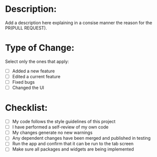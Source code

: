 # Description:

Add a description here explaining in a consise manner the reason for the PR(PULL REQUEST).

# Type of Change:

Select only the ones that apply:

- [ ] Added a new feature
- [ ] Edited a current feature
- [ ] Fixed bugs
- [ ] Changed the UI

# Checklist:

- [ ] My code follows the style guidelines of this project
- [ ] I have performed a self-review of my own code
- [ ] My changes generate no new warnings
- [ ] Any dependent changes have been merged and published in testing
- [ ] Run the app and confirm that it can be run to the tab screen
- [ ] Make sure all packages and widgets are being implemented
